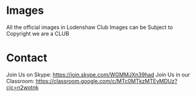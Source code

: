 # Images
All the official images in Lodenshaw Club
Images can be Subject to Copyright we are a CLUB

# Contact
Join Us on Skype: https://join.skype.com/WGMMJXn39had
Join Us in our Classroom: https://classroom.google.com/c/MTc0MTkzMTEyMDUz?cjc=n2wotnk
